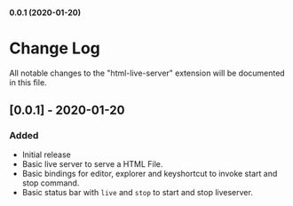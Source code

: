 #### 0.0.1 (2020-01-20)

# Change Log

All notable changes to the "html-live-server" extension will be documented in this file.

## [0.0.1] - 2020-01-20
### Added
- Initial release
- Basic live server to serve a HTML File.
- Basic bindings for editor, explorer and keyshortcut to invoke start and stop command.
- Basic status bar with `live` and `stop` to start and stop liveserver.